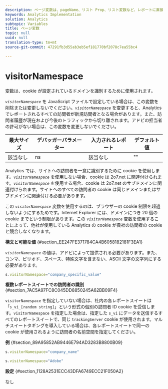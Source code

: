 ```yaml
---
description: ページ変数は、pageName、リスト Prop、リスト変数など、レポートに直接入力されます。
keywords: Analytics Implementation
solution: Analytics
subtopic: Variables
title: ページ変数
topic: null
uuid: null
translation-type: tm+mt
source-git-commit: 47291fb3d55ab3eb5ef181770bf2078c7ea55bc4

---
```



# visitorNamespace

 変数は、cookie が設定されているドメインを識別するために使用されます。


<!-- 

visitorNamespace.xml

 -->

*`visitorNamespace`* を JavaScript ファイルで設定している場合は、この変数を削除または変更しないでください。*`visitorNamespace`* を変更すると、Analytics でレポートされるすべての訪問者が新規訪問者となる場合があります。また、訪問者履歴が現在および今後のトラフィックから切り離されます。アドビの担当者の許可がない場合は、この変数を変更しないでください。

| 最大サイズ | デバッガーパラメーター | 入力されるレポート | デフォルト値 |
|---|---|---|---|
| 該当なし | ns | 該当なし | "" |

Analytics では、サイトへの訪問者を一意に識別するために cookie を使用します。*`visitorNamespace`* を使用しない場合、cookie は 2o7.net に関連付けられます。*`visitorNamespace`* を使用する場合、cookie は 2o7.net のサブドメインに関連付けられます。サイトへのすべての訪問者の cookie は同じドメインまたはサブドメインに関連付ける必要があります。

この  *`visitorNamespace`* 変数を使用するのは、ブラウザーの cookie 制限を超過しないようにするためです。Internet Explorer には、ドメインにつき 20 個の cookie までという制限があります。この  *`visitorNamespace`* 変数を使用することによって、他社が使用している Analytics の cookie が貴社の訪問者の cookie と競合しなくなります。

**構文と可能な値** {#section_EE247FE371784CA4B6058182181F3EA1}

*`visitorNamespace`* の値は、アドビによって提供される必要があります。また、コンマ、ピリオド、スペース、特殊文字を含まない、ASCII 文字の文字列にする必要があります。

```js
s.visitorNamespace="company_specific_value"
```

**複数レポートスイートでの訪問者の識別** {#section_7AC5A97FC8C045DD8850245A62BB09F4}

`visitorNamespace` を指定していない場合は、社内の各レポートスイートは「`s_vi_[random string]`」という形式の個別の訪問者 ID cookie を受信します。`visitorNamespace` を指定した場合は、指定した `s_vi` にデータを送信するすべてのレポートスイートで、同じ `trackingServer` cookie が使用されます。マルチスイートタギングを導入している場合は、各レポートスイートで同一の cookie が使用されるように訪問者の名前空間を指定してください。

**例** {#section_89A95852AB9446E794AD3283B8800B09}

```js
s.visitorNamespace="company_name"
```

```js
s.visitorNamespace="Adobe"
```

**設定** {#section_1128A2531ECC43DFA6749ECC21F050A2}

なし
